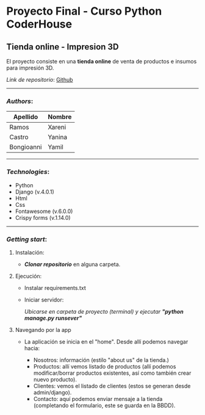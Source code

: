 # Proyecto Final - Curso Python CoderHouse

## Tienda online - Impresion 3D

El proyecto consiste en una **tienda online** de venta de productos e insumos para impresión 3D.

_Link de repositorio_:
[Github](https://github.com/yamilb87/ProyectoFinal-CoderHouse-Python.git)

***

### _Authors_:

| Apellido   | Nombre |
|------------|--------|
| Ramos      | Xareni |
| Castro     | Yanina |
| Bongioanni | Yamil  |


---

### _Technologies_:
* Python 
* Django (v.4.0.1)
* Html
* Css
* Fontawesome (v.6.0.0)
* Crispy forms (v.1.14.0)

---

### _Getting start_:

1. Instalación:
    * _**Clonar repositorio**_ en alguna carpeta.
    
2. Ejecución:
    * Instalar requirements.txt
    * Iniciar servidor:

        _Ubicarse en carpeta de proyecto (terminal) y ejecutar **"python manage.py runsever"**_

3. Navegando por la app
    * La aplicación se inicia en el "home". Desde allí podemos navegar hacia:

        - Nosotros: información (estilo "about us" de la tienda.)
        - Productos: allí vemos listado de productos (allí podemos modificar/borrar productos existentes, así como también crear nuevo producto).
        - Clientes: vemos el listado de clientes (estos se generan desde admin/django).
        - Contacto: aquí podemos enviar mensaje a la tienda (completando el formulario, este se guarda en la BBDD).

